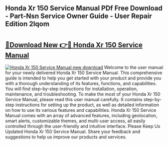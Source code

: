 ## Honda Xr 150 Service Manual PDf Free Download - Part-Nsn Service Owner Guide - User Repair Edition 2Iqom

# <h2><a href="http://bc13121.oget.top/?id=Honda+Xr+150+Service+Manual">🔗Download New 👉🔴 Honda Xr 150 Service Manual</a></h2>

[![Honda Xr 150 Service Manual new download](https://i.imgur.com/5g1atiW.png)](http://bc13121.oget.top/?id=Honda+Xr+150+Service+Manual)
Welcome to the user manual for your newly delivered Honda Xr 150 Service Manual. This comprehensive guide is intended to help you get started with your product and provide you with a thorough understanding of its features, functions, and capabilities. You will find step-by-step instructions for installation, operation, maintenance, and troubleshooting. To make the most of your Honda Xr 150 Service Manual, please read this user manual carefully. It contains step-by-step instructions for setting up the product, as well as detailed information on how to use its various features and capabilities. Honda Xr 150 Service Manual comes with an array of advanced features, including geolocation, smart alerts, customizable themes, and multi-user access, all easily controlled through the user-friendly and intuitive interface. Please Keep Us Updated Honda Xr 150 Service Manual. Share your feedback and suggestions to help us improve our products and services.
